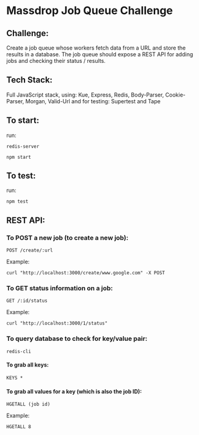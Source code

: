 # Massdrop Job Queue Challenge

## Challenge:
Create a job queue whose workers fetch data from a URL and store the results in a database. The job queue should expose a REST API for adding jobs and checking their status / results.

## Tech Stack:
Full JavaScript stack, using: Kue, Express, Redis, Body-Parser, Cookie-Parser, Morgan, Valid-Url and for testing: Supertest and Tape

## To start:
run:
```
redis-server
```
```
npm start
```

## To test:
run:
```
npm test
```
## REST API:
### To POST a new job (to create a new job):
```
POST /create/:url
```
Example:
```
curl "http://localhost:3000/create/www.google.com" -X POST
```

### To GET status information on a job:
```
GET /:id/status
```
Example:
```
curl "http://localhost:3000/1/status"
```

### To query database to check for key/value pair:
```
redis-cli
```
#### To grab all keys:
```
KEYS *
```

#### To grab all values for a key (which is also the job ID):
```
HGETALL (job id)
```
Example:
```
HGETALL 8
```

